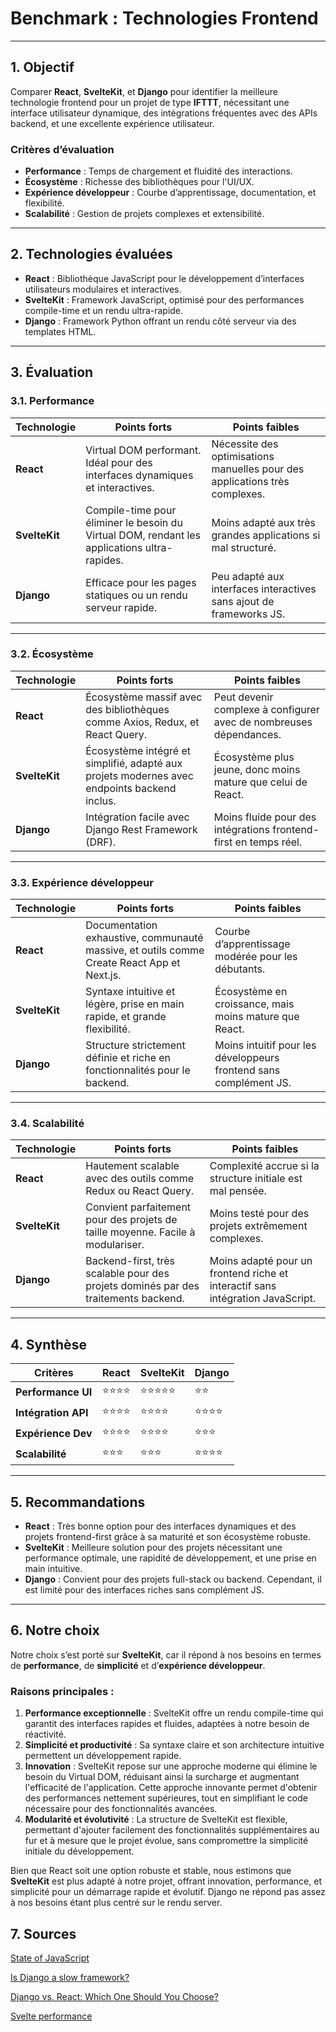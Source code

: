 # Benchmark : Technologies Frontend

---

## **1. Objectif**

Comparer **React**, **SvelteKit**, et **Django** pour identifier la meilleure technologie frontend pour un projet de type **IFTTT**, nécessitant une interface utilisateur dynamique, des intégrations fréquentes avec des APIs backend, et une excellente expérience utilisateur.

### Critères d’évaluation
- **Performance** : Temps de chargement et fluidité des interactions.
- **Écosystème** : Richesse des bibliothèques pour l'UI/UX.
- **Expérience développeur** : Courbe d’apprentissage, documentation, et flexibilité.
- **Scalabilité** : Gestion de projets complexes et extensibilité.

---

## **2. Technologies évaluées**

- **React** : Bibliothèque JavaScript pour le développement d’interfaces utilisateurs modulaires et interactives.
- **SvelteKit** : Framework JavaScript, optimisé pour des performances compile-time et un rendu ultra-rapide.
- **Django** : Framework Python offrant un rendu côté serveur via des templates HTML.

---

## **3. Évaluation**

### **3.1. Performance**
| Technologie  | Points forts                                                                                  | Points faibles                                                        |
|--------------|-----------------------------------------------------------------------------------------------|------------------------------------------------------------------------|
| **React**    | Virtual DOM performant. Idéal pour des interfaces dynamiques et interactives.                 | Nécessite des optimisations manuelles pour des applications très complexes. |
| **SvelteKit**| Compile-time pour éliminer le besoin du Virtual DOM, rendant les applications ultra-rapides.  | Moins adapté aux très grandes applications si mal structuré.           |
| **Django**   | Efficace pour les pages statiques ou un rendu serveur rapide.                                 | Peu adapté aux interfaces interactives sans ajout de frameworks JS.    |

---

### **3.2. Écosystème**
| Technologie  | Points forts                                                                                         | Points faibles                                                                    |
|--------------|------------------------------------------------------------------------------------------------------|-----------------------------------------------------------------------------------|
| **React**    | Écosystème massif avec des bibliothèques comme Axios, Redux, et React Query.                         | Peut devenir complexe à configurer avec de nombreuses dépendances.                |
| **SvelteKit**| Écosystème intégré et simplifié, adapté aux projets modernes avec endpoints backend inclus.           | Écosystème plus jeune, donc moins mature que celui de React.                     |
| **Django**   | Intégration facile avec Django Rest Framework (DRF).                                                 | Moins fluide pour des intégrations frontend-first en temps réel.                  |

---

### **3.3. Expérience développeur**
| Technologie  | Points forts                                                                                  | Points faibles                                                        |
|--------------|-----------------------------------------------------------------------------------------------|------------------------------------------------------------------------|
| **React**    | Documentation exhaustive, communauté massive, et outils comme Create React App et Next.js.    | Courbe d’apprentissage modérée pour les débutants.                    |
| **SvelteKit**| Syntaxe intuitive et légère, prise en main rapide, et grande flexibilité.                      | Écosystème en croissance, mais moins mature que React.                 |
| **Django**   | Structure strictement définie et riche en fonctionnalités pour le backend.                    | Moins intuitif pour les développeurs frontend sans complément JS.      |

---

### **3.4. Scalabilité**
| Technologie  | Points forts                                                                                           | Points faibles                                                         |
|--------------|--------------------------------------------------------------------------------------------------------|------------------------------------------------------------------------|
| **React**    | Hautement scalable avec des outils comme Redux ou React Query.                                         | Complexité accrue si la structure initiale est mal pensée.             |
| **SvelteKit**| Convient parfaitement pour des projets de taille moyenne. Facile à modulariser.                        | Moins testé pour des projets extrêmement complexes.                    |
| **Django**   | Backend-first, très scalable pour des projets dominés par des traitements backend.                     | Moins adapté pour un frontend riche et interactif sans intégration JavaScript. |

---

## **4. Synthèse**
| Critères               | **React** | **SvelteKit** | **Django** |
|------------------------|-----------|---------------|------------|
| **Performance UI**     | ⭐⭐⭐⭐      | ⭐⭐⭐⭐⭐         | ⭐⭐        |
| **Intégration API**     | ⭐⭐⭐⭐      | ⭐⭐⭐⭐          | ⭐⭐⭐⭐       |
| **Expérience Dev**      | ⭐⭐⭐⭐      | ⭐⭐⭐⭐          | ⭐⭐⭐        |
| **Scalabilité**         | ⭐⭐⭐       | ⭐⭐⭐           | ⭐⭐⭐⭐       |

---

## **5. Recommandations**

- **React** : Très bonne option pour des interfaces dynamiques et des projets frontend-first grâce à sa maturité et son écosystème robuste.
- **SvelteKit** : Meilleure solution pour des projets nécessitant une performance optimale, une rapidité de développement, et une prise en main intuitive.
- **Django** : Convient pour des projets full-stack ou backend. Cependant, il est limité pour des interfaces riches sans complément JS.

---

## **6. Notre choix**

Notre choix s’est porté sur **SvelteKit**, car il répond à nos besoins en termes de **performance**, de **simplicité** et d’**expérience développeur**.

### Raisons principales :
1. **Performance exceptionnelle** : SvelteKit offre un rendu compile-time qui garantit des interfaces rapides et fluides, adaptées à notre besoin de réactivité.
2. **Simplicité et productivité** : Sa syntaxe claire et son architecture intuitive permettent un développement rapide.
3. **Innovation** : SvelteKit repose sur une approche moderne qui élimine le besoin du Virtual DOM, réduisant ainsi la surcharge et augmentant l'efficacité de l'application. Cette approche innovante permet d'obtenir des performances nettement supérieures, tout en simplifiant le code nécessaire pour des fonctionnalités avancées.
4. **Modularité et évolutivité** : La structure de SvelteKit est flexible, permettant d'ajouter facilement des fonctionnalités supplémentaires au fur et à mesure que le projet évolue, sans compromettre la simplicité initiale du développement.

Bien que React soit une option robuste et stable, nous estimons que **SvelteKit** est plus adapté à notre projet, offrant innovation, performance, et simplicité pour un démarrage rapide et évolutif.
Django ne répond pas assez à nos besoins étant plus centré sur le rendu server.

## **7. Sources**

[State of JavaScript](https://2023.stateofjs.com/en-US/libraries//)

[Is Django a slow framework?](https://medium.com/@simeon.emanuilov/is-django-a-slow-framework-42aaa1572e01)

[Django vs. React: Which One Should You Choose?](https://www.revelo.com/blog/django-vs-react)

[Svelte performance](https://svelte.dev/docs/kit/performance)